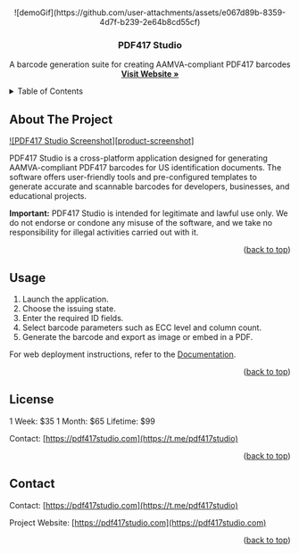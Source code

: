 <a id="readme-top"></a>

<!-- PROJECT LOGO -->
<br />
<div align="center">
  ![demoGif](https://github.com/user-attachments/assets/e067d89b-8359-4d7f-b239-2e64b8cd55cf)


  <h3 align="center">PDF417 Studio</h3>

  <p align="center">
    A barcode generation suite for creating AAMVA-compliant PDF417 barcodes
    <br />
    <a href="https://pdf417studio.com"><strong>Visit Website »</strong></a>
    <br />
  </p>
</div>


<!-- TABLE OF CONTENTS -->
<details>
  <summary>Table of Contents</summary>
  <ol>
    <li><a href="#about-the-project">About The Project</a></li>
    <li><a href="#getting-started">Getting Started</a></li>
    <li><a href="#usage">Usage</a></li>
    <li><a href="#license">License</a></li>
    <li><a href="#contact">Contact</a></li>
    <li><a href="#acknowledgments">Acknowledgments</a></li>
  </ol>
</details>


## About The Project

[![PDF417 Studio Screenshot][product-screenshot]](https://www.pdf417studio.com/images/first.png)

PDF417 Studio is a cross-platform application designed for generating AAMVA-compliant PDF417 barcodes for US identification documents. The software offers user-friendly tools and pre-configured templates to generate accurate and scannable barcodes for developers, businesses, and educational projects.

**Important:** PDF417 Studio is intended for legitimate and lawful use only. We do not endorse or condone any misuse of the software, and we take no responsibility for illegal activities carried out with it.

<p align="right">(<a href="#readme-top">back to top</a>)</p>


## Usage

1. Launch the application.
2. Choose the issuing state.
3. Enter the required ID fields.
4. Select barcode parameters such as ECC level and column count.
5. Generate the barcode and export as image or embed in a PDF.

For web deployment instructions, refer to the [Documentation](https://pdf417studio.com/instructions).

<p align="right">(<a href="#readme-top">back to top</a>)</p>

## License

1 Week: $35
1 Month: $65
Lifetime: $99

Contact: [https://pdf417studio.com](https://t.me/pdf417studio)

<p align="right">(<a href="#readme-top">back to top</a>)</p>


## Contact

Contact: [https://pdf417studio.com](https://t.me/pdf417studio)

Project Website: [https://pdf417studio.com](https://pdf417studio.com)

<p align="right">(<a href="#readme-top">back to top</a>)</p>



